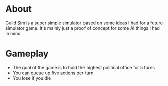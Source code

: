 # About

Guild Sim is a super simple simulator based on some ideas I had for a future simulator game.
It's mainly just a proof of concept for some AI things I had in mind

# Gameplay

* The goal of the game is to hold the highest political office for 5 turns
* You can queue up five actions per turn
* You lose if you die